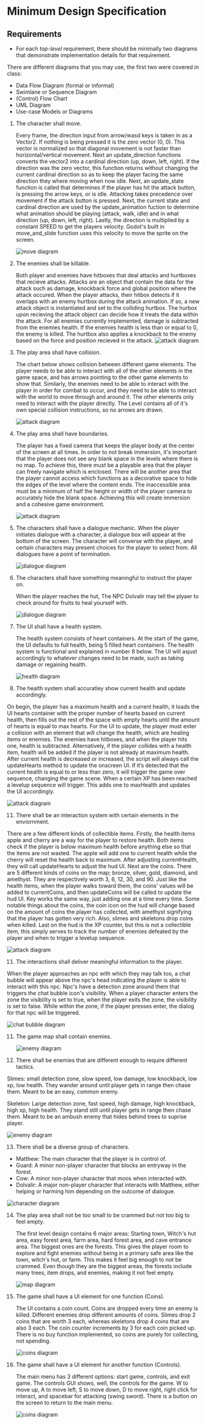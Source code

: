 # Minimum Design Specification

## Requirements
* For each _top-level_ requirement, there should be minimally two diagrams that demonstrate implementation details for that requirement.

There are different diagrams that you may use, the first two were covered in class:
* Data Flow Diagram (formal or informal)
* Swimlane or Sequence Diagram
* (Control) Flow Chart
* UML Diagram
* Use-case Models or Diagrams

1. The character shall move.

   Every frame, the direction input from arrow/wasd keys is taken in as a Vector2. If nothing is being pressed it is the zero vector (0, 0). This vector is normalized so that diagonal movement is not faster than horizontal/vertical movement. Next an update_direction functions converts the vector2 into a cardinal direction (up, down, left, right). If the direction was the zero vector, this function returns without changing the current cardinal direction so as to keep the player facing the same direction they where moving when now idle. Next, an update_state function is called that determines if the player has hit the attack button, is pressing the arrow keys, or is idle. Attacking takes precedence over movement if the attack button is pressed. Next, the current state and cardinal direction are used by the update_animation fuction to determine what animation should be playing (attack, walk, idle) and in what direction (up, down, left, right). Lastly, the direction is multiplied by a constant SPEED to get the players velocity. Godot's built in move_and_slide function uses this velocity to move the sprite on the screen. 

   <img src="diagrams/move_diagram.png" alt="move diagram">

2. The enemies shall be killable.

   Both player and enemies have hitboxes that deal attacks and hurtboxes that recieve attacks. Attacks are an object that contain the data for the attack such as damage, knockback force and global position where the attack occured. When the player attacks, their hitbox detects if it overlaps with an enemy hurtbox during the attack animation. If so, a new attack object is instantiated and set to the colliding hurtbox. The hurbox upon recieving the attack object can decide how it treats the data within the attack. For all enemies currently implemented, damage is subtracted from the enemies health. If the enemies health is less than or equal to 0, the enemy is killed. The hurtbox also applies a knockback to the enemy based on the force and position recieved in the attack. 
    <img src="diagrams/attack_diagram.png" alt="attack diagram"> 

3. The play area shall have collision.

   The chart below shows collision between different game elements. The player needs to be able to interact with all of the other elements in the game space, and has arrows pointing to the other game elements to show that. Similarly, the enemies need to be able to interact with the player in order for combat to occur, and they need to be able to interact with the world to move through and around it. The other elements only need to interact with the player directly. The Level contains all of it's own special collision instructions, so no arrows are drawn.
    
   <img src="diagrams/layers.png" alt="attack diagram"> 

5. The play area shall have boundaries.
   
   The player has a fixed camera that keeps the player body at the center of the screen at all times. In order to not break immersion, it's important that the player does not see any blank space in the levels where there is no map. To achieve this, there must be a playable area that the player can freely navigate which is enclosed. There will be another area that the player cannot access which functions as a decorative space to hide the edges of the level where the content ends. The inaccessible area must be a minimum of half the height or width of the player camera to accurately hide the blank space. Achieving this will create immersion and a cohesive game environment.
   
   <img src="diagrams/boundaries.png" alt="attack diagram"> 

6. The characters shall have a dialogue mechanic. When the player initiates dialogue with a character, a dialogue box will appear at the bottom of the screen. The character will converse with the player, and certain characters may present choices for the player to select from. All dialogues have a point of termination.

   <img src="diagrams/Dialogue.png" alt="dialogue diagram">

7. The characters shall have something meaningful to instruct the player on.
   
   When the player reaches the hut, The NPC Dolvalir may tell the plyaer to check around for fruits to heal yourself with.

   <img src="diagrams/Dolvalir.png" alt="dialogue diagram">

8. The UI shall have a health system.
   
   The health system consists of heart containers. At the start of the game, the UI defaults to full health, being 5 filled heart containers. The health system is functional and explained in number 8 below. The UI will asjust accordingly to whatever changes need to be made, such as taking damage or regaining health.
   
   <img src="diagrams/healthsystemUI.png" alt="health diagram"> 

10. The health system shall accuratley show current health and update accordingly.
    
   On begin, the player has a maximum health and a current health, it loads the UI hearts container with the proper number of hearts based on current health, then fills out the rest of the space with empty hearts until the amount of hearts is equal to max hearts. For the UI to update, the player must enter a collision with an element that will change the health, which are healing items or enemies. The enemies have hitboxes, and when the player hits one, health is subtracted. Alternatively, if the player collides with a health item, health will be added if the player is not already at maximum health. After current health is decreased or increased, the script will always call the updateHearts method to update the onscreen UI. If it’s detected that the current health is equal to or less than zero, it will trigger the game over sequence, changing the game scene. When a certain XP has been reached a levelup sequence will trigger. This adds one to maxHealth and updates the UI accordingly.

   <img src="diagrams/healthUI.png" alt="attack diagram"> 

11. There shall be an interaction system with certain elements in the enviornment.
    
   There are a few different kinds of collectible items. Firstly, the health items apple and cherry are a way for the player to restore health. Both items check if the player is below maximum health before anything else so that the items are not wasted. The apple will add one to current health while the cherry will reset the health back to maximum. After adjusting currentHealth, they will call updateHearts to adjust the hud UI. Next are the coins. There are 5 different kinds of coins on the map; bronze, silver, gold, diamond, and amethyst. They are respectively worth 3, 6, 12, 30, and 90. Just like the health items, when the player walks toward them, the coins’ values will be added to currentCoins, and then updateCoins will be called to update the hud UI. Key works the same way, just adding one at a time every time. Some notable things about the coins, the coin icon on the hud will change based on the amount of coins the player has collected, with amethyst signifying that the player has gotten very rich. Also, slimes and skeletons drop coins when killed. Last on the hud is the XP counter, but this is not a collectible item, this simply serves to track the number of enemies defeated by the player and when to trigger a levelup sequence.  
   
   <img src="diagrams/items.png" alt="attack diagram"> 

11. The interactions shall deliver meaningful information to the player.

   When the player approaches an npc with which they may talk too, a chat bubble will appear above the npc's head indicating the player is able to interact with this npc. Npc's have a detection zone around them that triggers the chat bubble icon's visibility. When a player character enters the zone the visibility is set to true, when the player exits the zone, the visibility is set to false. While within the zone, if the player presses enter, the dialog for that npc will be triggered.  
   
   <img src="diagrams/chat_bubble_diagram.png" alt="chat bubble diagram">

11. The game map shall contain enemies.

    <img src="diagrams/enemy_diagram.png" alt="enemy diagram">

12. There shall be enemies that are different enough to require different tactics.

   Slimes: small detection zone, slow speed, low damage, low knockback, low xp, low health. They wander around until player gets in range then chase them. Meant to be an easy, common enemy.  

   Skeleton: Large detection zone, fast speed, high damage, high knockback, high xp, high health. They stand still until player gets in range then chase them. Meant to be an ambush enemy that hides behind trees to suprise player.

   <img src="diagrams/Enemy Logic.png" alt="enemy diagram">

13. There shall be a diverse group of characters.
    
   - Matthew: The main character that the player is in control of.
   - Guard: A minor non-player character that blocks an entryway in the forest.
   - Cow: A minor non-player character that moos when interacted with.
   - Dolvalir: A major non-player character that interacts with Matthew, either helping or harming him depending on the outcome of dialogue.

   <img src="diagrams/Characters.png" alt="character diagram">

14. The play area shall not be too small to be crammed but not too big to feel empty.
    
    The first level design contains 6 major areas: Starting town, Witch's hut area, easy forest area, farm area, hard forest area, and cave entrance area. The biggest ones are the forests. This gives the player room to explore and fight enemies without being in a primary safe area like the town, witch's hut, or farm. This makes it feel big enough to not be crammed. Even though they are the biggest areas, the forests include many trees, item drops, and enemies, making it not feel empty.
     
    <img src="diagrams/playarea.png" alt="map diagram">

16. The game shall have a UI element for one function (Coins).
    
    The UI contains a coin count. Coins are dropped every time an enemy is killed. Different enemies drop different amounts of coins. Slimes drop 2 coins that are worth 3 each, whereas skeletons drop 4 coins that are also 3 each. The coin counter increments by 3 for each coin picked up. There is no buy function implemented, so coins are purely for collecting, not spending.
    
    <img src="diagrams/coinsUI.png" alt="coins diagram">

18. The game shall have a UI element for another function (Controls).
    
    The main menu has 3 different options: start game, controls, and exit game. The controls GUI shows, well, the controls for the game. W to move up, A to move left, S to move down, D to move right, right click for interact, and spacebar for attacking (swing sword). There is a button on the screen to return to the main menu.
     
    <img src="diagrams/controlsUI.png" alt="coins diagram">

